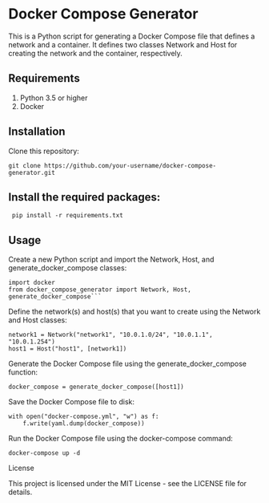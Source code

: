 # Docker Compose Generator

This is a Python script for generating a Docker Compose file that defines a network and a container. It defines two classes Network and Host for creating the network and the container, respectively.

## Requirements

1. Python 3.5 or higher
2. Docker

## Installation

Clone this repository:

`git clone https://github.com/your-username/docker-compose-generator.git`

## Install the required packages:

` pip install -r requirements.txt`

## Usage
 Create a new Python script and import the Network, Host, and generate_docker_compose classes:
 
```
import docker
from docker_compose_generator import Network, Host, generate_docker_compose```
```
Define the network(s) and host(s) that you want to create using the Network and Host classes:

```
network1 = Network("network1", "10.0.1.0/24", "10.0.1.1", "10.0.1.254")
host1 = Host("host1", [network1])
```
Generate the Docker Compose file using the generate_docker_compose function:

`docker_compose = generate_docker_compose([host1])`


Save the Docker Compose file to disk:

```
with open("docker-compose.yml", "w") as f:
    f.write(yaml.dump(docker_compose))
```

Run the Docker Compose file using the docker-compose command:

`docker-compose up -d`

License

This project is licensed under the MIT License - see the LICENSE file for details.
